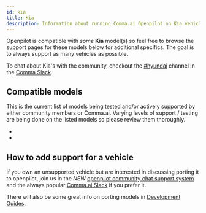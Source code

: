 ```yaml
---
id: kia
title: Kia
description: Information about running Comma.ai Openpilot on Kia vehicles including the  and  and  others.
---
```

<!-- 
***************************************
DO NOT MODIFY!!!
THIS IS AN AUTOMATICALLY GENERATED FILE
PLEASE USE AIRTABLE.COM DATABASE TO UPDATE
***************************************
-->

Openpilot is compatible with *some* **Kia** model(s) so feel free to browse the support pages for these models below for additional specifics.
The goal is to always support as many vehicles as possible.

To chat about Kia's with the community, checkout the [#hyundai](slack://channel?id=hyundai&team=comma) channel in the [Comma Slack](https://slack.comma.ai).
## Compatible models

This is the current list of models being tested and/or actively supported by either community members or Comma.ai.  Varying levels of support / testing are being done on the listed models so please review them thoroughly.

* [](.//.md)
* [](.//.md)

## How to add support for a vehicle

If you own an unsupported vehicle but are interested in discussing porting it to openpilot, join us in the *NEW* [openpilot community chat support system](https://spectrum.chat/openpilot) and the always popular [Comma.ai Slack](https://slack.comma.ai/) if you prefer it.

There will also be some great info on porting models in [Development Guides](../../development/guides/).

